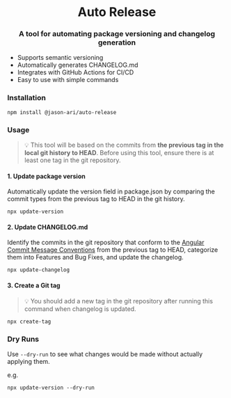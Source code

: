 <h1 align="center">Auto Release</h1>

<h3 align="center">A tool for automating package versioning and changelog generation</h3>

- Supports semantic versioning
- Automatically generates CHANGELOG.md
- Integrates with GitHub Actions for CI/CD
- Easy to use with simple commands

### Installation

```shell
npm install @jason-ari/auto-release
```

### Usage

> 💡 This tool will be based on the commits from **the previous tag in the local git history to HEAD**.
> Before using this tool, ensure there is at least one tag in the git repository.

#### 1. Update package version

Automatically update the version field in package.json by comparing the commit types from the previous tag to HEAD in the git history.

```shell
npx update-version
```

#### 2. Update CHANGELOG.md

Identify the commits in the git repository that conform to the [Angular Commit Message Conventions](https://github.com/angular/angular/blob/main/contributing-docs/commit-message-guidelines.md) from the previous tag to HEAD, categorize them into Features and Bug Fixes, and update the changelog.

```shell
npx update-changelog
```

#### 3. Create a Git tag

> 💡 You should add a new tag in the git repository after running this command when changelog is updated.

```shell
npx create-tag
```

### Dry Runs

Use `--dry-run` to see what changes would be made without actually applying them.

e.g.

```shell
npx update-version --dry-run
```
